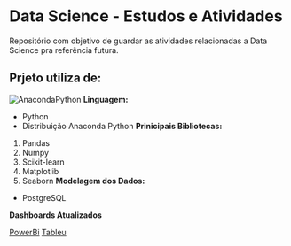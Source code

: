 # Data Science - Estudos e Atividades
Repositório com objetivo de guardar as atividades relacionadas a Data Science pra referência futura.

## Prjeto utiliza de:
![AnacondaPython    ](https://upload.wikimedia.org/wikipedia/en/c/cd/Anaconda_Logo.png)
**Linguagem:** 
* Python
* Distribuição Anaconda Python
**Prinicipais Bibliotecas:** 
1. Pandas
2. Numpy 
3. Scikit-learn
4. Matplotlib
5. Seaborn
**Modelagem dos Dados:** 

* PostgreSQL


**Dashboards Atualizados**

[PowerBi](linkMissing)
[Tableu](linkMissing)